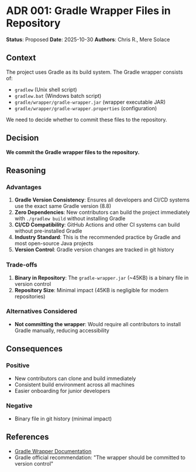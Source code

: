 # ADR 001: Gradle Wrapper Files in Repository

**Status**: Proposed
**Date**: 2025-10-30
**Authors**: Chris R., Mere Solace

## Context

The project uses Gradle as its build system. The Gradle wrapper consists of:

- `gradlew` (Unix shell script)
- `gradlew.bat` (Windows batch script)
- `gradle/wrapper/gradle-wrapper.jar` (wrapper executable JAR)
- `gradle/wrapper/gradle-wrapper.properties` (configuration)

We need to decide whether to commit these files to the repository.

## Decision

**We commit the Gradle wrapper files to the repository.**

## Reasoning

### Advantages

1. **Gradle Version Consistency**: Ensures all developers and CI/CD systems use the exact same Gradle version (8.8)
2. **Zero Dependencies**: New contributors can build the project immediately with `./gradlew build` without installing Gradle
3. **CI/CD Compatibility**: GitHub Actions and other CI systems can build without pre-installed Gradle
4. **Industry Standard**: This is the recommended practice by Gradle and most open-source Java projects
5. **Version Control**: Gradle version changes are tracked in git history

### Trade-offs

1. **Binary in Repository**: The `gradle-wrapper.jar` (~45KB) is a binary file in version control
2. **Repository Size**: Minimal impact (45KB is negligible for modern repositories)

### Alternatives Considered

- **Not committing the wrapper**: Would require all contributors to install Gradle manually, reducing accessibility

## Consequences

### Positive

- New contributors can clone and build immediately
- Consistent build environment across all machines
- Easier onboarding for junior developers

### Negative

- Binary file in git history (minimal impact)

## References

- [Gradle Wrapper Documentation](https://docs.gradle.org/current/userguide/gradle_wrapper.html)
- Gradle official recommendation: "The wrapper should be committed to version control"

